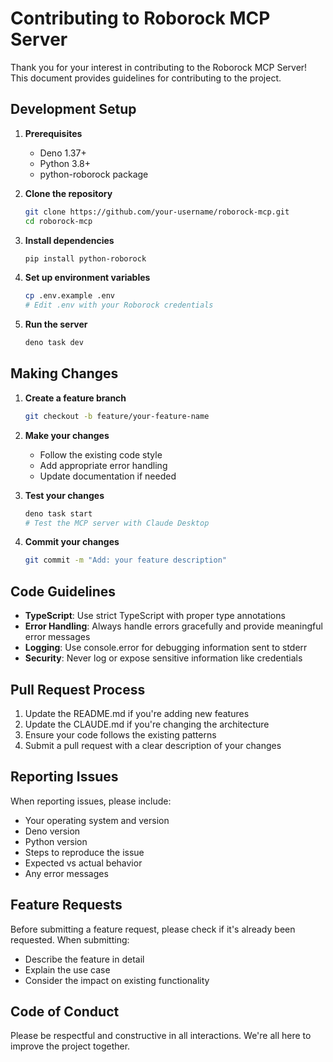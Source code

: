 # Contributing to Roborock MCP Server

Thank you for your interest in contributing to the Roborock MCP Server! This document provides guidelines for contributing to the project.

## Development Setup

1. **Prerequisites**
   - Deno 1.37+
   - Python 3.8+
   - python-roborock package

2. **Clone the repository**
   ```bash
   git clone https://github.com/your-username/roborock-mcp.git
   cd roborock-mcp
   ```

3. **Install dependencies**
   ```bash
   pip install python-roborock
   ```

4. **Set up environment variables**
   ```bash
   cp .env.example .env
   # Edit .env with your Roborock credentials
   ```

5. **Run the server**
   ```bash
   deno task dev
   ```

## Making Changes

1. **Create a feature branch**
   ```bash
   git checkout -b feature/your-feature-name
   ```

2. **Make your changes**
   - Follow the existing code style
   - Add appropriate error handling
   - Update documentation if needed

3. **Test your changes**
   ```bash
   deno task start
   # Test the MCP server with Claude Desktop
   ```

4. **Commit your changes**
   ```bash
   git commit -m "Add: your feature description"
   ```

## Code Guidelines

- **TypeScript**: Use strict TypeScript with proper type annotations
- **Error Handling**: Always handle errors gracefully and provide meaningful error messages
- **Logging**: Use console.error for debugging information sent to stderr
- **Security**: Never log or expose sensitive information like credentials

## Pull Request Process

1. Update the README.md if you're adding new features
2. Update the CLAUDE.md if you're changing the architecture
3. Ensure your code follows the existing patterns
4. Submit a pull request with a clear description of your changes

## Reporting Issues

When reporting issues, please include:
- Your operating system and version
- Deno version
- Python version
- Steps to reproduce the issue
- Expected vs actual behavior
- Any error messages

## Feature Requests

Before submitting a feature request, please check if it's already been requested. When submitting:
- Describe the feature in detail
- Explain the use case
- Consider the impact on existing functionality

## Code of Conduct

Please be respectful and constructive in all interactions. We're all here to improve the project together.